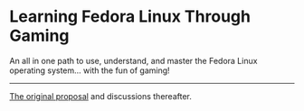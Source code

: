 # Learning Fedora Linux Through Gaming

An all in one path to use, understand, and master the Fedora Linux operating system... with the fun of gaming!

***

[The original proposal](https://discussion.fedoraproject.org/t/learning-fedora-linux-through-gaming/26153?u=nickavem) and discussions thereafter.

